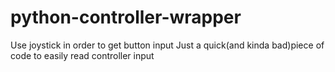 # python-controller-wrapper
Use joystick in order to get button input
Just a quick(and kinda bad)piece of code to easily read controller input
